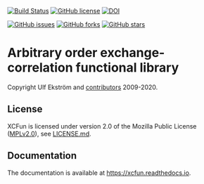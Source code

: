 [![Build Status](https://travis-ci.org/dftlibs/xcfun.svg?branch=master)](https://travis-ci.org/dftlibs/xcfun)
[![GitHub license](https://img.shields.io/github/license/dftlibs/xcfun.svg?style=flat-square)](https://github.com/dftlibs/xcfun/blob/master/LICENSE.md)
[![DOI](https://zenodo.org/badge/DOI/10.5281/zenodo.3576419.svg)](https://doi.org/10.5281/zenodo.3576419)

[![GitHub issues](https://img.shields.io/github/issues/dftlibs/xcfun.svg?style=flat-square)](https://github.com/dftlibs/xcfun/issues)
[![GitHub forks](https://img.shields.io/github/forks/dftlibs/xcfun.svg?style=flat-square)](https://github.com/dftlibs/xcfun/network)
[![GitHub stars](https://img.shields.io/github/stars/dftlibs/xcfun.svg?style=flat-square)](https://github.com/dftlibs/xcfun/stargazers)

# Arbitrary order exchange-correlation functional library

Copyright Ulf Ekström and [contributors](AUTHORS.md) 2009-2020.


## License

XCFun is licensed under version 2.0 of the Mozilla Public License
([MPLv2.0](https://www.mozilla.org/en-US/MPL/2.0/)), see
[LICENSE.md](LICENSE.md).


## Documentation

The documentation is available at https://xcfun.readthedocs.io.
